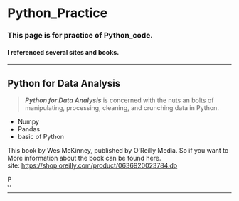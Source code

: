 # Python_Practice
### This page is for practice of Python_code.
#### I referenced several sites and books.
---------------------------------------------
## Python for Data Analysis
> ***Python for Data Analysis*** is concerned with the nuts an bolts of manipulating, processing, cleaning, and crunching data in Python. 
* Numpy
* Pandas
* basic of Python

This book by Wes McKinney, published by O'Reilly Media. So if you want to More information about the book can be found here. <br/>
site: <https://shop.oreilly.com/product/0636920023784.do>
<p><img src="https://covers.oreillystatic.com/images/0636920023784/lrg.jpg" alt="Python for data analysis" style="width:10px;height:25px"></p>

---------------------------------------------
